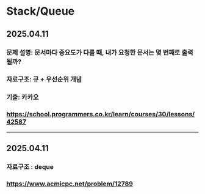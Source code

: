 # Stack/Queue

## 2025.04.11
### 문제 설명: 문서마다 중요도가 다를 때, 내가 요청한 문서는 몇 번째로 출력될까?
### 자료구조: 큐 + 우선순위 개념
### 기출: 카카오
### https://school.programmers.co.kr/learn/courses/30/lessons/42587
---
## 2025.04.11
### 자료구조 : deque
### https://www.acmicpc.net/problem/12789
